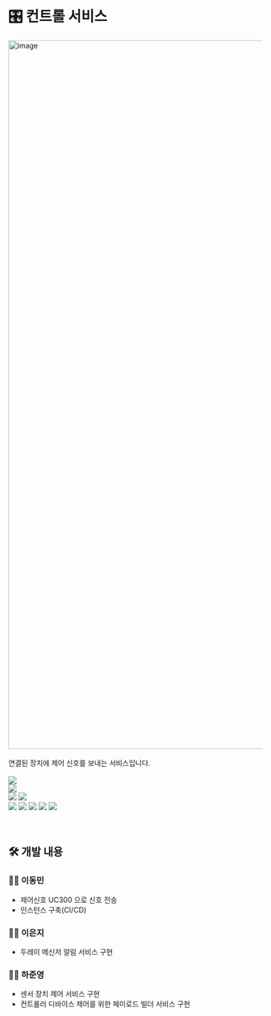# 🎛️ 컨트롤 서비스
<img width="1403" alt="image" src="https://github.com/nhnacademy-aiot1-5/bridge-server/assets/98167706/f9d576bd-b7d5-462e-bbd7-c2f83f51843d">
<br>
<br>
연결된 장치에 제어 신호를 보내는 서비스입니다.
<br>
<br>
<div>
<img src="https://img.shields.io/badge/java-007396?style=for-the-badge&logo=java&logoColor=white">
<br>
<img src="https://img.shields.io/badge/spring boot-6DB33F?style=for-the-badge&logo=springboot&logoColor=white">
<br>
<img src="https://img.shields.io/badge/nodered-8F0000?style=for-the-badge&logo=nodered&logoColor=white">
  <img src="https://img.shields.io/badge/milesight-4E98F1?style=for-the-badge&logo=milesight&logoColor=white">
<br>
<img src="https://img.shields.io/badge/maven-C71A36?style=for-the-badge&logo=apachemaven&logoColor=white">
<img src="https://img.shields.io/badge/git-F05032?style=for-the-badge&logo=git&logoColor=white">
<img src="https://img.shields.io/badge/github-181717?style=for-the-badge&logo=github&logoColor=white">
<img src="https://img.shields.io/badge/nhncloud-2B5CDE?style=for-the-badge&logo=cloudera&logoColor=white">
<img src="https://img.shields.io/badge/sonarqube-4E9BCD?style=for-the-badge&logo=sonarqube&logoColor=white">
</div>
<br>
<br>

## 🛠️ 개발 내용
### 👨‍💻 이동민
- 제어신호 UC300 으로 신호 전송
- 인스턴스 구축(CI/CD)

### 👩‍💻 이은지
- 두레이 메신저 알림 서비스 구현

### 👨‍💻 하준영
- 센서 장치 제어 서비스 구현
- 컨트롤러 디바이스 제어를 위한 페이로드 빌더 서비스 구현
<br>
<br>

